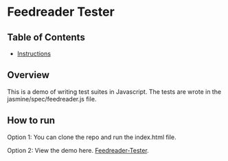 # Feedreader Tester
## Table of Contents

* [Instructions](#Overview)

## Overview
This is a demo of writing test suites in Javascript. The tests are wrote in the jasmine/spec/feedreader.js file.

## How to run
Option 1: You can clone the repo and run the index.html file.

Option 2: View the demo here. [Feedreader-Tester](https://www.themattperkins.com/Feedreader-Tester/).


